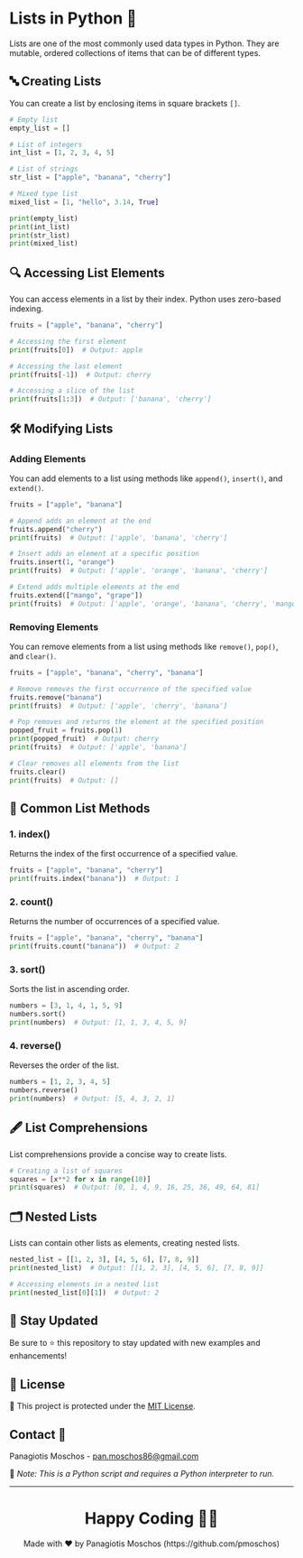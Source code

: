 
# Lists in Python 🐍

Lists are one of the most commonly used data types in Python. They are mutable, ordered collections of items that can be of different types.

## 🔤 Creating Lists

You can create a list by enclosing items in square brackets `[]`.

```python
# Empty list
empty_list = []

# List of integers
int_list = [1, 2, 3, 4, 5]

# List of strings
str_list = ["apple", "banana", "cherry"]

# Mixed type list
mixed_list = [1, "hello", 3.14, True]

print(empty_list)
print(int_list)
print(str_list)
print(mixed_list)
```

## 🔍 Accessing List Elements

You can access elements in a list by their index. Python uses zero-based indexing.

```python
fruits = ["apple", "banana", "cherry"]

# Accessing the first element
print(fruits[0])  # Output: apple

# Accessing the last element
print(fruits[-1])  # Output: cherry

# Accessing a slice of the list
print(fruits[1:3])  # Output: ['banana', 'cherry']
```

## 🛠️ Modifying Lists

### Adding Elements

You can add elements to a list using methods like `append()`, `insert()`, and `extend()`.

```python
fruits = ["apple", "banana"]

# Append adds an element at the end
fruits.append("cherry")
print(fruits)  # Output: ['apple', 'banana', 'cherry']

# Insert adds an element at a specific position
fruits.insert(1, "orange")
print(fruits)  # Output: ['apple', 'orange', 'banana', 'cherry']

# Extend adds multiple elements at the end
fruits.extend(["mango", "grape"])
print(fruits)  # Output: ['apple', 'orange', 'banana', 'cherry', 'mango', 'grape']
```

### Removing Elements

You can remove elements from a list using methods like `remove()`, `pop()`, and `clear()`.

```python
fruits = ["apple", "banana", "cherry", "banana"]

# Remove removes the first occurrence of the specified value
fruits.remove("banana")
print(fruits)  # Output: ['apple', 'cherry', 'banana']

# Pop removes and returns the element at the specified position
popped_fruit = fruits.pop(1)
print(popped_fruit)  # Output: cherry
print(fruits)  # Output: ['apple', 'banana']

# Clear removes all elements from the list
fruits.clear()
print(fruits)  # Output: []
```

## 📑 Common List Methods

### 1. **index()**
Returns the index of the first occurrence of a specified value.

```python
fruits = ["apple", "banana", "cherry"]
print(fruits.index("banana"))  # Output: 1
```

### 2. **count()**
Returns the number of occurrences of a specified value.

```python
fruits = ["apple", "banana", "cherry", "banana"]
print(fruits.count("banana"))  # Output: 2
```

### 3. **sort()**
Sorts the list in ascending order.

```python
numbers = [3, 1, 4, 1, 5, 9]
numbers.sort()
print(numbers)  # Output: [1, 1, 3, 4, 5, 9]
```

### 4. **reverse()**
Reverses the order of the list.

```python
numbers = [1, 2, 3, 4, 5]
numbers.reverse()
print(numbers)  # Output: [5, 4, 3, 2, 1]
```

## 🖋️ List Comprehensions

List comprehensions provide a concise way to create lists.

```python
# Creating a list of squares
squares = [x**2 for x in range(10)]
print(squares)  # Output: [0, 1, 4, 9, 16, 25, 36, 49, 64, 81]
```

## 🗂️ Nested Lists

Lists can contain other lists as elements, creating nested lists.

```python
nested_list = [[1, 2, 3], [4, 5, 6], [7, 8, 9]]
print(nested_list)  # Output: [[1, 2, 3], [4, 5, 6], [7, 8, 9]]

# Accessing elements in a nested list
print(nested_list[0][1])  # Output: 2
```

## 📢 Stay Updated

Be sure to ⭐ this repository to stay updated with new examples and enhancements!

## 📄 License
🔐 This project is protected under the [MIT License](https://mit-license.org/).

## Contact 📧
Panagiotis Moschos - pan.moschos86@gmail.com

🔗 *Note: This is a Python script and requires a Python interpreter to run.*

---

<h1 align=center>Happy Coding 👨‍💻 </h1>

<p align="center">
  Made with ❤️ by Panagiotis Moschos (https://github.com/pmoschos)
</p>
